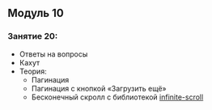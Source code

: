 ## Модуль 10

### Занятие 20:

- Ответы на вопросы
- Кахут
- Теория:
  - Пагинация
  - Пагинация с кнопкой «Загрузить ещё»
  - Бесконечный скролл с библиотекой [infinite-scroll](https://infinite-scroll.com/)

